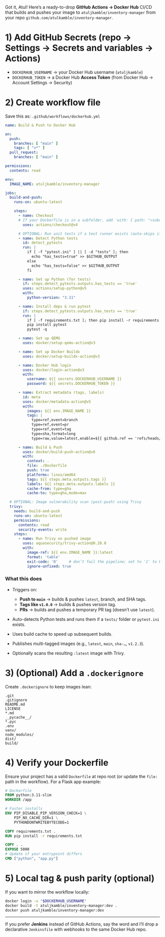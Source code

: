Got it, Atul! Here’s a ready-to-drop **GitHub Actions → Docker Hub** CI/CD that builds and pushes your image to `atuljkamble/inventory-manager` from your repo `github.com/atulkamble/inventory-manager`.

# 1) Add GitHub Secrets (repo → Settings → Secrets and variables → Actions)

* `DOCKERHUB_USERNAME` → your Docker Hub username (`atuljkamble`)
* `DOCKERHUB_TOKEN` → a Docker Hub **Access Token** (from Docker Hub → Account Settings → Security)

# 2) Create workflow file

Save this as: `.github/workflows/dockerhub.yml`

```yaml
name: Build & Push to Docker Hub

on:
  push:
    branches: [ "main" ]
    tags: [ "v*" ]
  pull_request:
    branches: [ "main" ]

permissions:
  contents: read

env:
  IMAGE_NAME: atuljkamble/inventory-manager

jobs:
  build-and-push:
    runs-on: ubuntu-latest

    steps:
      - name: Checkout
      # If your Dockerfile is in a subfolder, add `with: { path: "<subdir>" }`
        uses: actions/checkout@v4

      # OPTIONAL: Run unit tests if a test runner exists (auto-skips if not found)
      - name: Detect Python tests
        id: detect_pytests
        run: |
          if [ -f "pytest.ini" ] || [ -d "tests" ]; then
            echo "has_tests=true" >> $GITHUB_OUTPUT
          else
            echo "has_tests=false" >> $GITHUB_OUTPUT
          fi

      - name: Set up Python (for tests)
        if: steps.detect_pytests.outputs.has_tests == 'true'
        uses: actions/setup-python@v5
        with:
          python-version: "3.11"

      - name: Install deps & run pytest
        if: steps.detect_pytests.outputs.has_tests == 'true'
        run: |
          if [ -f requirements.txt ]; then pip install -r requirements.txt; fi
          pip install pytest
          pytest -q

      - name: Set up QEMU
        uses: docker/setup-qemu-action@v3

      - name: Set up Docker Buildx
        uses: docker/setup-buildx-action@v3

      - name: Docker Hub login
        uses: docker/login-action@v3
        with:
          username: ${{ secrets.DOCKERHUB_USERNAME }}
          password: ${{ secrets.DOCKERHUB_TOKEN }}

      - name: Extract metadata (tags, labels)
        id: meta
        uses: docker/metadata-action@v5
        with:
          images: ${{ env.IMAGE_NAME }}
          tags: |
            type=ref,event=branch
            type=ref,event=pr
            type=ref,event=tag
            type=sha,format=long
            type=raw,value=latest,enable=${{ github.ref == 'refs/heads/main' }}

      - name: Build & Push
        uses: docker/build-push-action@v6
        with:
          context: .
          file: ./Dockerfile
          push: true
          platforms: linux/amd64
          tags: ${{ steps.meta.outputs.tags }}
          labels: ${{ steps.meta.outputs.labels }}
          cache-from: type=gha
          cache-to: type=gha,mode=max

  # OPTIONAL: Image vulnerability scan (post-push) using Trivy
  trivy:
    needs: build-and-push
    runs-on: ubuntu-latest
    permissions:
      contents: read
      security-events: write
    steps:
      - name: Run Trivy on pushed image
        uses: aquasecurity/trivy-action@0.28.0
        with:
          image-ref: ${{ env.IMAGE_NAME }}:latest
          format: 'table'
          exit-code: '0'     # don’t fail the pipeline; set to '1' to block on vulns
          ignore-unfixed: true
```

### What this does

* Triggers on:

  * **Push to `main`** → builds & pushes `latest`, branch, and SHA tags.
  * **Tags like `v1.0.0`** → builds & pushes version tag.
  * **PRs** → builds and pushes a temporary PR tag (doesn’t use `latest`).
* Auto-detects Python tests and runs them if a `tests/` folder or `pytest.ini` exists.
* Uses build cache to speed up subsequent builds.
* Publishes multi-tagged images (e.g., `latest`, `main`, `sha-…`, `v1.2.3`).
* Optionally scans the resulting `:latest` image with Trivy.

# 3) (Optional) Add a `.dockerignore`

Create `.dockerignore` to keep images lean:

```
.git
.gitignore
README.md
LICENSE
*.md
__pycache__/
*.pyc
.env
venv/
node_modules/
dist/
build/
```

# 4) Verify your Dockerfile

Ensure your project has a valid `Dockerfile` at repo root (or update the `file:` path in the workflow). For a Flask app example:

```dockerfile
# Dockerfile
FROM python:3.11-slim
WORKDIR /app

# Faster installs
ENV PIP_DISABLE_PIP_VERSION_CHECK=1 \
    PIP_NO_CACHE_DIR=1 \
    PYTHONDONTWRITEBYTECODE=1

COPY requirements.txt .
RUN pip install -r requirements.txt

COPY . .
EXPOSE 5000
# Update if your entrypoint differs
CMD ["python", "app.py"]
```

# 5) Local tag & push parity (optional)

If you want to mirror the workflow locally:

```bash
docker login -u "$DOCKERHUB_USERNAME"
docker build -t atuljkamble/inventory-manager:dev .
docker push atuljkamble/inventory-manager:dev
```

---

If you prefer **Jenkins** instead of GitHub Actions, say the word and I’ll drop a declarative `Jenkinsfile` with webhooks to the same Docker Hub repo.
